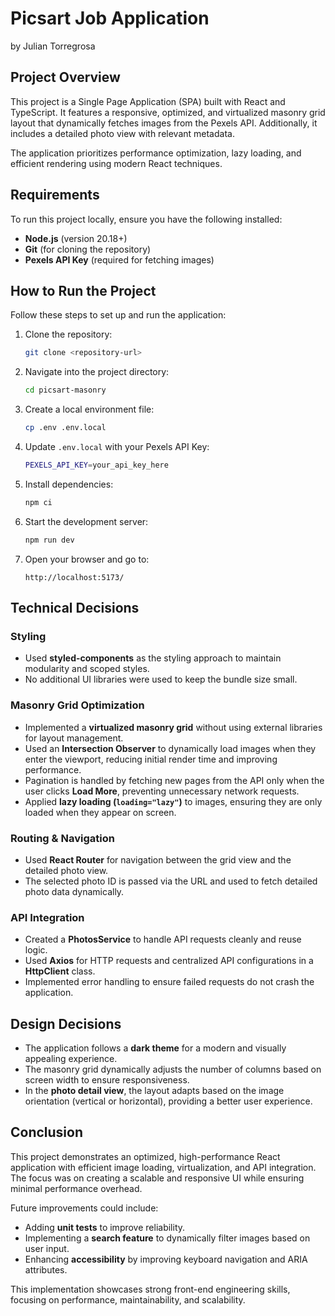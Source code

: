 # Picsart Job Application

by Julian Torregrosa

## Project Overview

This project is a Single Page Application (SPA) built with React and TypeScript. It features a responsive, optimized, and virtualized masonry grid layout that dynamically fetches images from the Pexels API. Additionally, it includes a detailed photo view with relevant metadata.

The application prioritizes performance optimization, lazy loading, and efficient rendering using modern React techniques.

## Requirements

To run this project locally, ensure you have the following installed:

- **Node.js** (version 20.18+)
- **Git** (for cloning the repository)
- **Pexels API Key** (required for fetching images)

## How to Run the Project

Follow these steps to set up and run the application:

1. Clone the repository:
   ```sh
   git clone <repository-url>
   ```
2. Navigate into the project directory:
   ```sh
   cd picsart-masonry
   ```
3. Create a local environment file:
   ```sh
   cp .env .env.local
   ```
4. Update `.env.local` with your Pexels API Key:
   ```sh
   PEXELS_API_KEY=your_api_key_here
   ```
5. Install dependencies:
   ```sh
   npm ci
   ```
6. Start the development server:
   ```sh
   npm run dev
   ```
7. Open your browser and go to:
   ```
   http://localhost:5173/
   ```

## Technical Decisions

### Styling

- Used **styled-components** as the styling approach to maintain modularity and scoped styles.
- No additional UI libraries were used to keep the bundle size small.

### Masonry Grid Optimization

- Implemented a **virtualized masonry grid** without using external libraries for layout management.
- Used an **Intersection Observer** to dynamically load images when they enter the viewport, reducing initial render time and improving performance.
- Pagination is handled by fetching new pages from the API only when the user clicks **Load More**, preventing unnecessary network requests.
- Applied **lazy loading (`loading="lazy"`)** to images, ensuring they are only loaded when they appear on screen.

### Routing & Navigation

- Used **React Router** for navigation between the grid view and the detailed photo view.
- The selected photo ID is passed via the URL and used to fetch detailed photo data dynamically.

### API Integration

- Created a **PhotosService** to handle API requests cleanly and reuse logic.
- Used **Axios** for HTTP requests and centralized API configurations in a **HttpClient** class.
- Implemented error handling to ensure failed requests do not crash the application.

## Design Decisions

- The application follows a **dark theme** for a modern and visually appealing experience.
- The masonry grid dynamically adjusts the number of columns based on screen width to ensure responsiveness.
- In the **photo detail view**, the layout adapts based on the image orientation (vertical or horizontal), providing a better user experience.

## Conclusion

This project demonstrates an optimized, high-performance React application with efficient image loading, virtualization, and API integration. The focus was on creating a scalable and responsive UI while ensuring minimal performance overhead.

Future improvements could include:

- Adding **unit tests** to improve reliability.
- Implementing a **search feature** to dynamically filter images based on user input.
- Enhancing **accessibility** by improving keyboard navigation and ARIA attributes.

This implementation showcases strong front-end engineering skills, focusing on performance, maintainability, and scalability.
